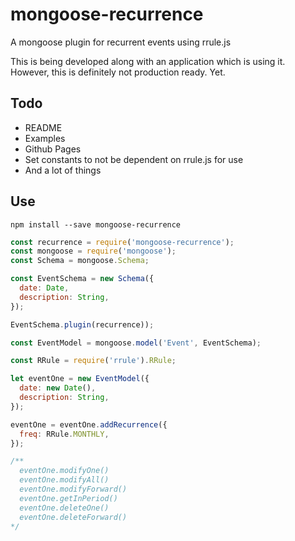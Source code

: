# mongoose-recurrence
A mongoose plugin for recurrent events using rrule.js

This is being developed along with an application which is using it. However, this is definitely not production ready. Yet.

## Todo
- README
- Examples
- Github Pages
- Set constants to not be dependent on rrule.js for use
- And a lot of things

## Use

`npm install --save mongoose-recurrence`

```javascript
const recurrence = require('mongoose-recurrence');
const mongoose = require('mongoose');
const Schema = mongoose.Schema;

const EventSchema = new Schema({
  date: Date,
  description: String,
});

EventSchema.plugin(recurrence));

const EventModel = mongoose.model('Event', EventSchema);
```

```javascript
const RRule = require('rrule').RRule;

let eventOne = new EventModel({
  date: new Date(),
  description: String,
});

eventOne = eventOne.addRecurrence({
  freq: RRule.MONTHLY,
});

/**
  eventOne.modifyOne()
  eventOne.modifyAll()
  eventOne.modifyForward()
  eventOne.getInPeriod()
  eventOne.deleteOne()
  eventOne.deleteForward()
*/

```
